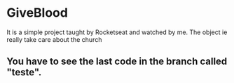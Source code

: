 # GiveBlood
It is a simple project taught by Rocketseat and watched by me. The object ie really take care about the church

## You have to see the last code in the branch called "teste".
